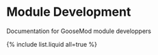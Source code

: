 # Module Development

Documentation for GooseMod module developpers

{% include list.liquid all=true %}